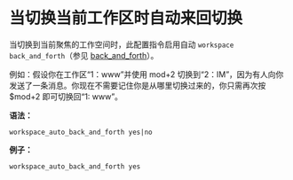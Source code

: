 # 当切换当前工作区时自动来回切换


当切换到当前聚焦的工作空间时，此配置指令启用自动 `workspace back_and_forth`（参见 [back_and_forth](https://zjuyk.site/i3wm-userguide-zh/%E5%91%BD%E4%BB%A4%E5%88%97%E8%A1%A8/%E5%88%87%E6%8D%A2%EF%BC%88%E5%B7%B2%E5%91%BD%E5%90%8D%EF%BC%89%E5%B7%A5%E4%BD%9C%E5%8C%BA%E5%92%8C%E7%A7%BB%E5%8A%A8%E8%87%B3%E6%96%B0%E5%B7%A5%E4%BD%9C%E5%8C%BA.html)）。

例如：假设你在工作区“1：www”并使用 mod+2 切换到“2：IM”，因为有人向你发送了一条消息。你现在不需要记住你是从哪里切换过来的，你只需再次按 $mod+2 即可切换回“1: www”。

**语法：**

```
workspace_auto_back_and_forth yes|no
```

**例子：**

```
workspace_auto_back_and_forth yes
```
